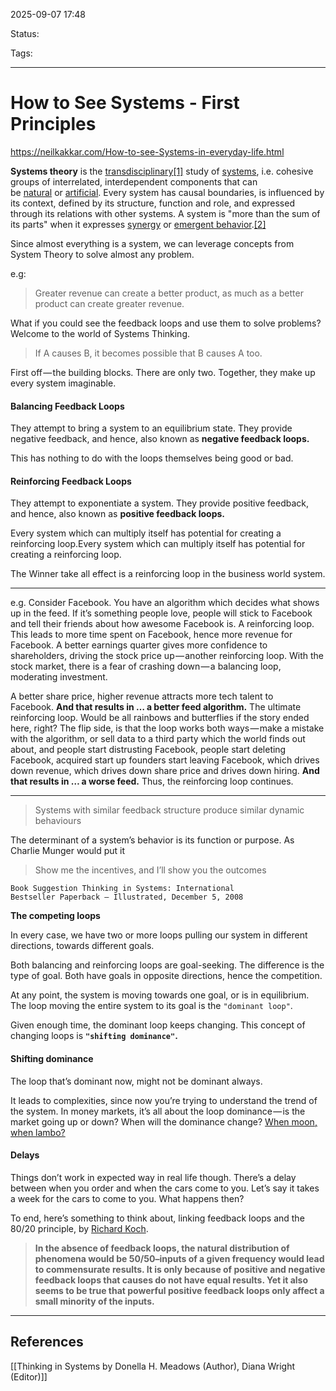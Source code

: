 
2025-09-07 17:48

Status:

Tags: 

---
# How to See Systems - First Principles
https://neilkakkar.com/How-to-see-Systems-in-everyday-life.html

**Systems theory** is the [transdisciplinary](https://en.wikipedia.org/wiki/Transdisciplinarity "Transdisciplinarity")[[1]](https://en.wikipedia.org/wiki/Systems_theory#cite_note-1) study of [systems](https://en.wikipedia.org/wiki/System "System"), i.e. cohesive groups of interrelated, interdependent components that can be [natural](https://en.wikipedia.org/wiki/Natural "Natural") or [artificial](https://en.wikipedia.org/wiki/Artificial "Artificial"). Every system has causal boundaries, is influenced by its context, defined by its structure, function and role, and expressed through its relations with other systems. A system is "more than the sum of its parts" when it expresses [synergy](https://en.wikipedia.org/wiki/Synergy "Synergy") or [emergent behavior](https://en.wikipedia.org/wiki/Emergent_behavior "Emergent behavior").[[2]](https://en.wikipedia.org/wiki/Systems_theory#cite_note-2)

Since almost everything is a system, we can leverage concepts from System Theory to solve almost any problem.

e.g:
> Greater revenue can create a better product, as much as a better product can create greater revenue.

What if you could see the feedback loops and use them to solve problems? Welcome to the world of Systems Thinking.

> If A causes B, it becomes possible that B causes A too.

First off — the building blocks. There are only two. Together, they make up every system imaginable.
#### Balancing Feedback Loops

They attempt to bring a system to an equilibrium state. They provide negative feedback, and hence, also known as **negative feedback loops.**

This has nothing to do with the loops themselves being good or bad.
#### Reinforcing Feedback Loops

They attempt to exponentiate a system. They provide positive feedback, and hence, also known as **positive feedback loops.**

Every system which can multiply itself has potential for creating a reinforcing loop.Every system which can multiply itself has potential for creating a reinforcing loop.

The Winner take all effect is a reinforcing loop in the business world system.

---
e.g.
Consider Facebook. You have an algorithm which decides what shows up in the feed. If it’s something people love, people will stick to Facebook and tell their friends about how awesome Facebook is. A reinforcing loop. This leads to more time spent on Facebook, hence more revenue for Facebook. A better earnings quarter gives more confidence to shareholders, driving the stock price up — another reinforcing loop. With the stock market, there is a fear of crashing down — a balancing loop, moderating investment.

A better share price, higher revenue attracts more tech talent to Facebook. **And that results in … a better feed algorithm.** The ultimate reinforcing loop. Would be all rainbows and butterflies if the story ended here, right? The flip side, is that the loop works both ways — make a mistake with the algorithm, or sell data to a third party which the world finds out about, and people start distrusting Facebook, people start deleting Facebook, acquired start up founders start leaving Facebook, which drives down revenue, which drives down share price and drives down hiring. **And that results in … a worse feed.** Thus, the reinforcing loop continues.

---

> Systems with similar feedback structure produce similar dynamic behaviours

The determinant of a system’s behavior is its function or purpose. As Charlie Munger would put it 

> Show me the incentives, and I’ll show you the outcomes

`Book Suggestion Thinking in Systems: International Bestseller Paperback – Illustrated, December 5, 2008`

**The competing loops**

In every case, we have two or more loops pulling our system in different directions, towards different goals.

Both balancing and reinforcing loops are goal-seeking. The difference is the type of goal. Both have goals in opposite directions, hence the competition.

At any point, the system is moving towards one goal, or is in equilibrium. The loop moving the entire system to its goal is the `"dominant loop"`.

Given enough time, the dominant loop keeps changing. This concept of changing loops is **`"shifting dominance"`.**

#### Shifting dominance

The loop that’s dominant now, might not be dominant always.

It leads to complexities, since now you’re trying to understand the trend of the system. In money markets, it’s all about the loop dominance — is the market going up or down? When will the dominance change? [When moon, when lambo?](https://cryptobriefing.com/crypto-slang-lambos-on-the-moon/)

#### Delays

Things don’t work in expected way in real life though. There’s a delay between when you order and when the cars come to you. Let’s say it takes a week for the cars to come to you. What happens then?

To end, here’s something to think about, linking feedback loops and the 80/20 principle, by [Richard Koch](https://amzn.to/2QyIS6I).

> **In the absence of feedback loops, the natural distribution of phenomena would be 50/50–inputs of a given frequency would lead to commensurate results. It is only because of positive and negative feedback loops that causes do not have equal results. Yet it also seems to be true that powerful positive feedback loops only affect a small minority of the inputs.**



---
## References
[[Thinking in Systems by Donella H. Meadows (Author), Diana Wright (Editor)]]

